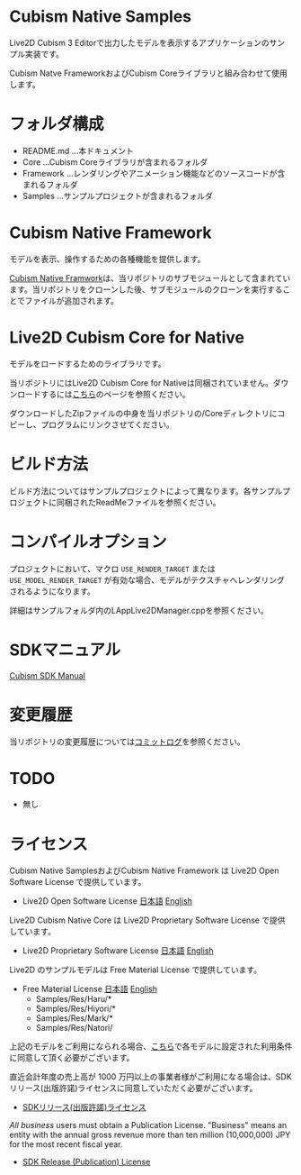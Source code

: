 ﻿# Cubism Native Samples

Live2D Cubism 3 Editorで出力したモデルを表示するアプリケーションのサンプル実装です。

Cubism Natve FrameworkおよびCubism Coreライブラリと組み合わせて使用します。


# フォルダ構成

- README.md  ...本ドキュメント
- Core       ...Cubism Coreライブラリが含まれるフォルダ
- Framework  ...レンダリングやアニメーション機能などのソースコードが含まれるフォルダ
- Samples    ...サンプルプロジェクトが含まれるフォルダ


# Cubism Native Framework

モデルを表示、操作するための各種機能を提供します。

[Cubism Native Framwork](https://github.com/Live2D/CubismNativeFramework)は、当リポジトリのサブモジュールとして含まれています。当リポジトリをクローンした後、サブモジュールのクローンを実行することでファイルが追加されます。


# Live2D Cubism Core for Native

モデルをロードするためのライブラリです。

当リポジトリにはLive2D Cubism Core for Nativeは同梱されていません。ダウンロードするには[こちら](https://live2d.github.io/)のページを参照ください。

ダウンロードしたZipファイルの中身を当リポジトリの/Coreディレクトリにコピーし、プログラムにリンクさせてください。


# ビルド方法

ビルド方法についてはサンプルプロジェクトによって異なります。各サンプルプロジェクトに同梱されたReadMeファイルを参照ください。


# コンパイルオプション

プロジェクトにおいて、マクロ `USE_RENDER_TARGET` または `USE_MODEL_RENDER_TARGET` が有効な場合、モデルがテクスチャへレンダリングされるようになります。

詳細はサンプルフォルダ内のLAppLive2DManager.cppを参照ください。


# SDKマニュアル

[Cubism SDK Manual](http://docs.live2d.com/cubism-sdk-manual/top/)


# 変更履歴

当リポジトリの変更履歴については[コミットログ](https://github.com/Live2D/CubismNativeSamples/commits/master)を参照ください。


# TODO

- 無し


# ライセンス
Cubism Native SamplesおよびCubism Native Framework は Live2D Open Software License で提供しています。
- Live2D Open Software License 
[日本語](http://www.live2d.com/eula/live2d-open-software-license-agreement_jp.html)
[English](http://www.live2d.com/eula/live2d-open-software-license-agreement_en.html)


Live2D Cubism Native Core は Live2D Proprietary Software License で提供しています。
 - Live2D Proprietary Software License 
[日本語](http://www.live2d.com/eula/live2d-proprietary-software-license-agreement_jp.html)
[English](http://www.live2d.com/eula/live2d-proprietary-software-license-agreement_en.html)


Live2D のサンプルモデルは Free Material License で提供しています。
- Free Material License 
[日本語](http://www.live2d.com/eula/live2d-free-material-license-agreement_jp.html)
[English](http://www.live2d.com/eula/live2d-free-material-license-agreement_en.html)
   - Samples/Res/Haru/*
   - Samples/Res/Hiyori/*
   - Samples/Res/Mark/*
   - Samples/Res/Natori/

上記のモデルをご利用になられる場合、[こちら](https://docs.live2d.com/cubism-editor-manual/sample-model/)で各モデルに設定された利用条件に同意して頂く必要がございます。

直近会計年度の売上高が 1000 万円以上の事業者様がご利用になる場合は、SDKリリース(出版許諾)ライセンスに同意していただく必要がございます。
- [SDKリリース(出版許諾)ライセンス](http://www.live2d.com/ja/products/releaselicense)


*All business* users must obtain a Publication License. "Business" means an entity  with the annual gross revenue more than ten million (10,000,000) JPY for the most recent fiscal year.
- [SDK Release (Publication) License](http://www.live2d.com/en/products/releaselicense)


